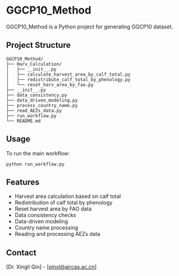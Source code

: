 # GGCP10_Method

GGCP10_Method is a Python project for generating GGCP10 dataset.

## Project Structure

```
GGCP10_Method/
├── Harv_Calculation/
│   ├── __init__.py
│   ├── calculate_harvest_area_by_calf_total.py
│   ├── redistribute_calf_total_by_phenology.py
│   └── reset_harv_area_by_fao.py
├── __init__.py
├── data_consistency.py
├── data_driven_modeling.py
├── process_country_name.py
├── read_AEZs_data.py
├── run_workflow.py
└── README.md
```


## Usage

To run the main workflow:

```
python run_workflow.py
```

## Features

- Harvest area calculation based on calf total
- Redistribution of calf total by phenology
- Reset harvest area by FAO data
- Data consistency checks
- Data-driven modeling
- Country name processing
- Reading and processing AEZs data


## Contact

[Dr. Xingli Qin] - [qinxl@aircas.ac.cn]
